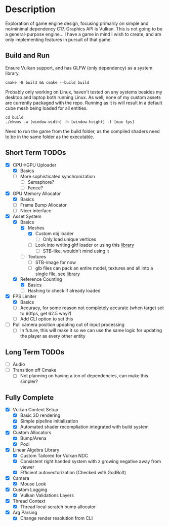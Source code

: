 # Description
Exploration of game engine design, focusing primarily on simple and no/minimal dependency C17. Graphics API is Vulkan. This is not going to be a general-purpose engine... I have a game in mind I wish to create, and am only implementing features in pursuit of that game.
## Build and Run
Ensure Vulkan support, and has GLFW (only dependency) as a system library.
```
cmake -B build && cmake --build build
```
Probably only working on Linux, haven't tested on any systems besides my desktop and laptop both running Linux. As well, none of my custom assets are currently packaged with the repo. Running as it is will result in a default cube mesh being loaded for all entities.
```
cd build
./ekwos -w [window-width] -h [window-height] -f [max fps]
```
Need to run the game from the build folder, as the compiled shaders need to be in the same folder as the executable.

## Short Term TODOs
- [x] CPU->GPU Uploader
    - [x] Basics
    - [ ] More sophisticated synchronization
        - [ ] Semaphore?
        - [ ] Fence?
- [x] GPU Memory Allocator
    - [x] Basics
    - [ ] Frame Bump Allocator
    - [ ] Nicer interface
- [x] Asset System
    - [x] Basics
        - [x] Meshes
            - [x] Custom obj loader
                - [ ] Only load unique vertices
            - [ ] Look into writing gltf loader or using this [library](https://github.com/jkuhlmann/cgltf/tree/master)
                - [ ] STB-like, wouldn't mind using it
        - [ ] Textures
            - [ ] STB-image for now
            - [ ] glb files can pack an entire model, textures and all into a single file, see [library](https://github.com/jkuhlmann/cgltf/tree/master)
    - [x] Reference Counting
        - [x] Basics
        - [ ] Hashing to check if already loaded
- [x] FPS Limiter
    - [x] Basics
    - [ ] Accuracy, for some reason not completely accurate (when target set to 60fps, get 62.5 why?)
    - [ ] Add CLI option to set this
- [ ] Pull camera position updating out of input processing
    - [ ] In future, this will make it so we can use the same logic for updating the player as every other entity

## Long Term TODOs
- [ ] Audio
- [ ] Transition off Cmake
    - [ ] Not planning on having a ton of dependencies, can make this simpler?

## Fully Complete
- [x] Vulkan Context Setup
    - [x] Basic 3D rendering
    - [x] Simple pipeline initialization
    - [x] Automated shader recompliation integrated with build system
- [x] Custom Allocators
    - [x] Bump/Arena
    - [x] Pool
- [x] Linear Algebra Library
    - [x] Custom Tailored for Vulkan NDC
    - [x] Consistent right handed system with z growing negative away from viewer
    - [x] Efficient autovectorization (Checked with GodBolt)
- [x] Camera
    - [x] Mouse Look
- [x] Custom Logging
    - [x] Vulkan Validations Layers
- [x] Thread Context
    - [x] Thread local scratch bump allocator
- [x] Arg Parsing
    - [x] Change render resolution from CLI
